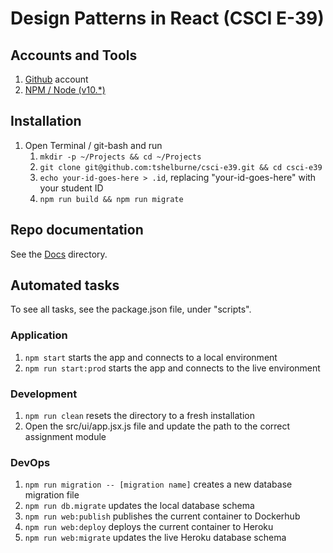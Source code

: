 # Design Patterns in React (CSCI E-39)

## Accounts and Tools

1. [Github](https://github.com/) account
1. [NPM / Node (v10.*)](https://www.npmjs.com/get-npm)

## Installation

1. Open Terminal / git-bash and run
    1. `mkdir -p ~/Projects && cd ~/Projects`
    1. `git clone git@github.com:tshelburne/csci-e39.git && cd csci-e39`
    1. `echo your-id-goes-here > .id`, replacing "your-id-goes-here" with your student ID
    1. `npm run build && npm run migrate`

## Repo documentation

See the [Docs](./docs) directory.

## Automated tasks

To see all tasks, see the package.json file, under "scripts".

### Application

1. `npm start` starts the app and connects to a local environment
1. `npm run start:prod` starts the app and connects to the live environment

### Development

1. `npm run clean` resets the directory to a fresh installation
1. Open the src/ui/app.jsx.js file and update the path to the correct assignment module

### DevOps

1. `npm run migration -- [migration name]` creates a new database migration file
1. `npm run db.migrate` updates the local database schema
1. `npm run web:publish` publishes the current container to Dockerhub
1. `npm run web:deploy` deploys the current container to Heroku
1. `npm run web:migrate` updates the live Heroku database schema